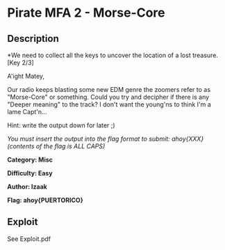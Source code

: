 # Pirate MFA 2 - Morse-Core

## Description
*We need to collect all the keys to uncover the location of a lost treasure. [Key 2/3]

A'ight Matey,

Our radio keeps blasting some new EDM genre the zoomers refer to as "Morse-Core" or something.
Could you try and decipher if there is any "Deeper meaning" to the track?
I don't want the young'ns to think I'm a lame Capt'n...

Hint: write the output down for later ;)

*You must insert the output into the flag format to submit: ahoy{XXX} (contents of the flag is ALL CAPS)*  

**Category: Misc** 

**Difficulty: Easy**

**Author: Izaak** 

**Flag: ahoy{PUERTORICO}**

## Exploit
See Exploit.pdf
